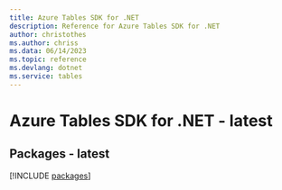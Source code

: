 ```yaml
---
title: Azure Tables SDK for .NET
description: Reference for Azure Tables SDK for .NET
author: christothes
ms.author: chriss
ms.data: 06/14/2023
ms.topic: reference
ms.devlang: dotnet
ms.service: tables
---
```

# Azure Tables SDK for .NET - latest
## Packages - latest
[!INCLUDE [packages](tables-index.md)]